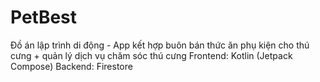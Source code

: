 # PetBest
Đồ án lập trình di động - App kết hợp buôn bán thức ăn phụ kiện cho thú cưng + quản lý dịch vụ chăm sóc thú cưng 
Frontend: Kotlin (Jetpack Compose)
Backend: Firestore
